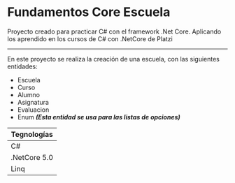 # Fundamentos Core Escuela
Proyecto creado para practicar C# con el framework .Net Core. Aplicando los aprendido en los cursos de C# con .NetCore de Platzi

---
En este proyecto se realiza la creación de una escuela, con las siguientes entidades:
* Escuela
* Curso
* Alumno
* Asignatura
* Evaluacion
* Enum ***(Esta entidad se usa para las listas de opciones)***

| Tegnologías |
|---|
| C# |
| .NetCore 5.0 |
| Linq |